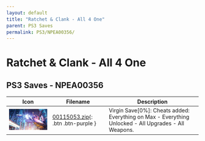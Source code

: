 ```yaml
---
layout: default
title: "Ratchet & Clank - All 4 One"
parent: PS3 Saves
permalink: PS3/NPEA00356/
---
```

# Ratchet & Clank - All 4 One

## PS3 Saves - NPEA00356

| Icon | Filename | Description |
|------|----------|-------------|
| ![Ratchet & Clank - All 4 One](ICON0.PNG) | [00115053.zip](00115053.zip){: .btn .btn-purple } | Virgin Save[0%]: Cheats added: Everything on Max - Everything Unlocked - All Upgrades - All Weapons. |
